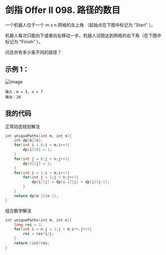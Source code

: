 # 剑指 Offer II 098. 路径的数目
一个机器人位于一个 m x n 网格的左上角 （起始点在下图中标记为 “Start” ）。

机器人每次只能向下或者向右移动一步。机器人试图达到网格的右下角（在下图中标记为 “Finish” ）。

问总共有多少条不同的路径？


## 示例 1：
![image](https://user-images.githubusercontent.com/39286292/155047289-c16717a3-9569-4aa1-adde-ec5e446312ee.png)

```
输入：m = 3, n = 7
输出：28
```

## 我的代码
正常动态规划解法
```C
int uniquePaths(int m, int n){
    int dp[m][n];
    for(int i = 0;i < m;i++){
        dp[i][0] = 1;
    }
    for(int j = 0;j < n;j++){
        dp[0][j] = 1;
    }
    for(int i = 1;i < m;i++){
        for(int j = 1;j < n;j++){
            dp[i][j] = dp[i-1][j] + dp[i][j-1];
        }
    }
    return dp[m-1][n-1];
}
```

组合数学解法
```C
int uniquePaths(int m, int n){
    long res = 1;
    for(int i = n,j = 1;j < m;i++,j++){
        res = res*i/j;
    }
    return (int)res;
}
```
